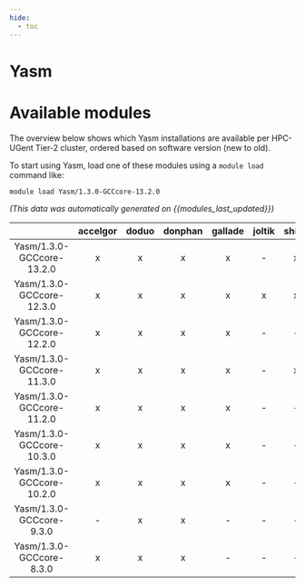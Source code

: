 ```yaml
---
hide:
  - toc
---
```


Yasm
====

# Available modules


The overview below shows which Yasm installations are available per HPC-UGent Tier-2 cluster, ordered based on software version (new to old).

To start using Yasm, load one of these modules using a `module load` command like:

```shell
module load Yasm/1.3.0-GCCcore-13.2.0
```

*(This data was automatically generated on {{modules_last_updated}})*  

| |accelgor|doduo|donphan|gallade|joltik|shinx|skitty|
| :---: | :---: | :---: | :---: | :---: | :---: | :---: | :---: |
|Yasm/1.3.0-GCCcore-13.2.0|x|x|x|x|-|x|x|
|Yasm/1.3.0-GCCcore-12.3.0|x|x|x|x|x|x|x|
|Yasm/1.3.0-GCCcore-12.2.0|x|x|x|x|-|-|-|
|Yasm/1.3.0-GCCcore-11.3.0|x|x|x|x|-|x|-|
|Yasm/1.3.0-GCCcore-11.2.0|x|x|x|x|-|-|-|
|Yasm/1.3.0-GCCcore-10.3.0|x|x|x|x|-|-|-|
|Yasm/1.3.0-GCCcore-10.2.0|x|x|x|x|-|-|-|
|Yasm/1.3.0-GCCcore-9.3.0|-|x|x|-|-|-|-|
|Yasm/1.3.0-GCCcore-8.3.0|x|x|x|-|-|-|-|
